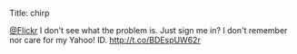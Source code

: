 Title: chirp

<a href="http://twitter.com/Flickr">@Flickr</a> I don't see what the problem is. Just sign me in? I don't remember nor care for my Yahoo! ID. <a href="http://t.co/BDEspUW62r">http://t.co/BDEspUW62r</a>
